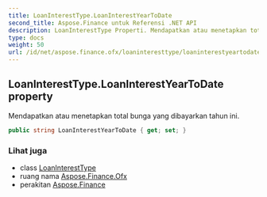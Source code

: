 ```yaml
---
title: LoanInterestType.LoanInterestYearToDate
second_title: Aspose.Finance untuk Referensi .NET API
description: LoanInterestType Properti. Mendapatkan atau menetapkan total bunga yang dibayarkan tahun ini.
type: docs
weight: 50
url: /id/net/aspose.finance.ofx/loaninteresttype/loaninterestyeartodate/
---
```

## LoanInterestType.LoanInterestYearToDate property

Mendapatkan atau menetapkan total bunga yang dibayarkan tahun ini.

```csharp
public string LoanInterestYearToDate { get; set; }
```

### Lihat juga

* class [LoanInterestType](../)
* ruang nama [Aspose.Finance.Ofx](../../loaninteresttype/)
* perakitan [Aspose.Finance](../../../)


